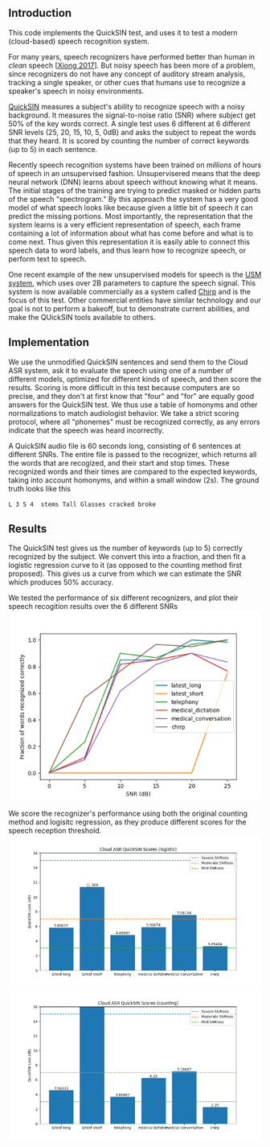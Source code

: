 ## Introduction

This code implements the QuickSIN test, and uses it to test a modern
(cloud-based) speech recognition system.

For many years, speech recognizers have performed better than human in 
*clean* speech 
[[Xiong 2017](https://ieeexplore.ieee.org/abstract/document/8461870)].
But noisy speech has been more of a problem, since recognizers
do not have any concept of auditory stream analysis, tracking a single speaker,
or other cues that humans use to recognize a speaker's speech
in noisy environments.

[QuickSIN](https://pubmed.ncbi.nlm.nih.gov/15532670/) measures a subject's 
ability to recognize speech with a noisy background.  It measures the 
signal-to-noise ratio (SNR) where subject get 50% of the key words correct.
A single test uses 6 different at 6 different SNR levels
(25, 20, 15, 10, 5, 0dB) and asks the subject to repeat the words that they 
heard. It is scored by counting the number of correct keywords (up to 5)
in each sentence.

Recently speech recognition systems have been trained on *millions* of hours
of speech in an unsupervised fashion.  Unsupervisered means that the deep
neural network (DNN) learns about speech without knowing what it means.  The
initial stages of the training are trying to predict masked or hidden parts of
the speech "spectrogram."  By this approach the system has a very good model
of what speech looks like because given a little bit of speech
it can predict the missing portions.
Most importantly, the representation that the system learns is a very efficient
representation of speech, each frame containing a lot of information about 
what has come before and what is to come next. 
Thus given this representation it is easily able to connect this speech 
data to word labels, and thus learn how to recognize speech, or perform
text to speech. 

One recent example of the new unsupervised models for speech is the 
[USM system](https://arxiv.org/abs/2303.01037), which uses over 2B parameters
to capture the speech signal. 
This system is now available commercially as a system called
[Chirp](https://cloud.google.com/speech-to-text/v2/docs/chirp-model)
and is the focus of this test.  Other commercial entities have similar 
technology and our goal is not to perform a bakeoff, but to demonstrate
current abilities, and make the QUickSIN tools available to others.

## Implementation

We use the unmodified QuickSIN sentences and send them to the Cloud ASR system,
ask it to evaluate the speech using one of a number of different models, 
optimized for different kinds of speech, and then score the results.
Scoring is more difficult in this test because computers are so precise, and
they don't at first know that "four" and "for" are equally good answers for
the QuickSIN test.  We thus use a table of homonyms and other normalizations
to match audiologist behavior. We take a strict scoring protocol, where 
all "phonemes" must be recognized correctly, as any errors indicate that the
speech was heard incorrectly.

A QuickSIN audio file is 60 seconds long, consisting of 6 sentences at different
SNRs.  The entire file is passed to the recognizer, which returns all the words
that are recogized, and their start and stop times.  These recognized words 
and their times are compared to the expected keywords, taking into account 
homonyms, and within a small window (2s).  The ground truth looks like this

```
L 3 S 4  stems Tall Glasses cracked broke
```

## Results
The QuickSIN test gives us the number of keywords (up to 5) correctly 
recognized by the subject.  We convert this into a fraction, and then fit
a logistic regression curve to it (as opposed to the counting method 
first proposed).  This gives us a curve from which we can
estimate the SNR which produces 50% accuracy.

We tested the performance of six different recognizers, and plot their speech
recogition results over the 6 different SNRs
![Recognizer Performancs vs. SNR](results/all_score_graph.png)

We score the recognizer's performance using both the original counting method
and logisitc regression, as they produce different scores for the 
speech reception threshold.
![QuickSIN score by logistic regression](results/spin_logistic_graph.png)
![QuickSIN score by counting](results/spin_counting_graph.png)
